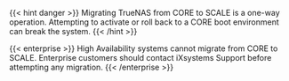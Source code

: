 ---
---

{{< hint danger >}}
Migrating TrueNAS from CORE to SCALE is a one-way operation.
Attempting to activate or roll back to a CORE boot environment can break the system.
{{< /hint >}}

{{< enterprise >}}
High Availability systems cannot migrate from CORE to SCALE.
Enterprise customers should contact iXsystems Support before attempting any migration.
{{< /enterprise >}}
